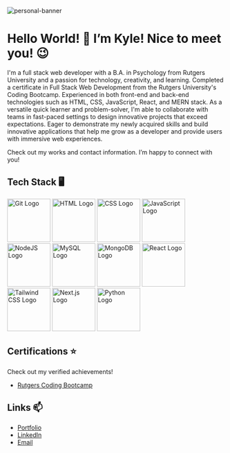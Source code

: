 ![personal-banner](https://github.com/kt946/kt946/assets/103476893/3da695bc-3807-4274-abee-88469e6b9649 "Personal Banner")

# Hello World! 👋 I’m Kyle! Nice to meet you! 😉

I'm a full stack web developer with a B.A. in Psychology from Rutgers University and a passion for technology, creativity, and learning. Completed a certificate in Full Stack Web Development from the Rutgers University's Coding Bootcamp. Experienced in both front-end and back-end technologies such as HTML, CSS, JavaScript, React, and MERN stack. As a versatile quick learner and problem-solver, I'm able to collaborate with teams in fast-paced settings to design innovative projects that exceed expectations. Eager to demonstrate my newly acquired skills and build innovative applications that help me grow as a developer and provide users with immersive web experiences.

Check out my works and contact information. I’m happy to connect with you! 

## Tech Stack 🖥️

<img src="https://github.com/kt946/kt946/assets/103476893/e37d2102-8c26-4cee-9ca0-026926b2af1b" alt="Git Logo" title="Git" width="100">
<img src="https://github.com/kt946/kt946/assets/103476893/3bb26a8d-c816-4219-be18-a5967fc94bca" alt="HTML Logo" title="HTML" width="100">
<img src="https://github.com/kt946/kt946/assets/103476893/153445a1-abf9-45e2-bbda-38fa6f81cdb6" alt="CSS Logo" title="CSS" width="100">
<img src="https://github.com/kt946/kt946/assets/103476893/75487117-7a04-4e31-a9ac-43270d60c98f" alt="JavaScript Logo" title="JavaScript" width="100">
<img src="https://github.com/kt946/kt946/assets/103476893/8fb7f901-c38e-47d3-b0b3-69b91607b80e" alt="NodeJS Logo" title="NodeJS" width="100">
<img src="https://github.com/kt946/kt946/assets/103476893/94d597e3-4fda-43df-b781-b0237836cc51" alt="MySQL Logo" title="MySQL" width="100">
<img src="https://github.com/kt946/kt946/assets/103476893/1eac454f-8f22-48a0-9f1c-4200b9f5c00c" alt="MongoDB Logo" title="MongoDB" width="100">
<img src="https://github.com/kt946/kt946/assets/103476893/a0487a87-a4d4-40e3-a7c1-c351fc01dae2" alt="React Logo" title="React" width="100">
<img src="https://github.com/kt946/kt946/assets/103476893/8e8b1087-ed8c-407f-8ad4-f5ec443e0a3c" alt="Tailwind CSS Logo" title="Tailwind CSS" width="100">
<img src="https://github.com/kt946/kt946/assets/103476893/0737d966-4cec-4274-90cc-3f6603af1587" alt="Next.js Logo" title="Next.js" width="100">
<img src="https://github.com/kt946/kt946/assets/103476893/d29b55d4-8b02-4f43-afe6-f78714c6d4db" alt="Python Logo" title="Python" width="100">

## Certifications ⭐

Check out my verified achievements!

- [Rutgers Coding Bootcamp](https://www.credly.com/badges/e89859c2-a106-4df0-a159-60c8477c0c23)

## Links 📫
- [Portfolio](https://www.kyletang.dev/)
- [LinkedIn](https://www.linkedin.com/in/kyle-tang-/)
- [Email](mailto:ktang1151@gmail.com)


<!--
**kt946/kt946** is a ✨ _special_ ✨ repository because its `README.md` (this file) appears on your GitHub profile.

Here are some ideas to get you started:

- 🔭 I’m currently working on ...
- 🌱 I’m currently learning ...
- 👯 I’m looking to collaborate on ...
- 🤔 I’m looking for help with ...
- 💬 Ask me about ...
- 📫 How to reach me: ...
- 😄 Pronouns: ...
- ⚡ Fun fact: ...
-->
